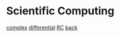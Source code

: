 # Scientific Computing

[complex](../../hw5-scientific/1-complex/)
[differential](../../hw5-scientific/2-differential/)
[RC](../../hw5-scientific/3-RC/rcDiff.md)
[back](../readme.md)

